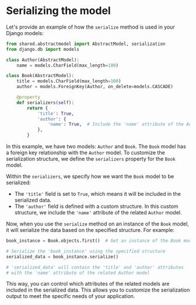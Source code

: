 # Serializing the model

Let's provide an example of how the `serialize` method is used in your Django models:

```python
from shared.abstractmodel import AbstractModel, serialization
from django.db import models

class Author(AbstractModel):
    name = models.CharField(max_length=100)

class Book(AbstractModel):
    title = models.CharField(max_length=100)
    author = models.ForeignKey(Author, on_delete=models.CASCADE)

    @property
    def serializers(self):
        return {
            'title': True,
            'author': {
                'name': True,  # Include the 'name' attribute of the Author model
            },
        }
```

In this example, we have two models: `Author` and `Book`. The `Book` model has a foreign key relationship with the `Author` model. To customize the serialization structure, we define the `serializers` property for the `Book` model.

Within the `serializers`, we specify how we want the `Book` model to be serialized:

- The `'title'` field is set to `True`, which means it will be included in the serialized data.
- The `'author'` field is defined with a custom structure. In this custom structure, we include the `'name'` attribute of the related `Author` model.

Now, when you use the `serialize` method on an instance of the `Book` model, it will serialize the data based on the specified structure. For example:

```python
book_instance = Book.objects.first()  # Get an instance of the Book model

# Serialize the 'book_instance' using the specified structure
serialized_data = book_instance.serialize()

# 'serialized_data' will contain the 'title' and 'author' attributes
# with the 'name' attribute of the related Author model
```

This way, you can control which attributes of the related models are included in the serialized data. This allows you to customize the serialization output to meet the specific needs of your application.
